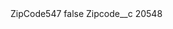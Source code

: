 <?xml version="1.0" encoding="UTF-8"?>
<CustomMetadata xmlns="http://soap.sforce.com/2006/04/metadata" xmlns:xsi="http://www.w3.org/2001/XMLSchema-instance" xmlns:xsd="http://www.w3.org/2001/XMLSchema">
    <label>ZipCode547</label>
    <protected>false</protected>
    <values>
        <field>Zipcode__c</field>
        <value xsi:type="xsd:string">20548</value>
    </values>
</CustomMetadata>
